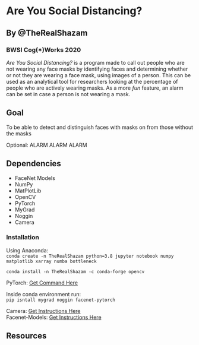# Are You Social Distancing?
## By @TheRealShazam
### BWSI Cog(*)Works 2020

*Are You Social Distancing?* is a program made to call out people who are not wearing any face masks by identifying faces and determining whether or not they are wearing a face mask, using images of a person. This can be used as an analytical tool for researchers looking at the percentage of people who are actively wearing masks. As a more *fun* feature, an alarm can be set in case a person is not wearing a mask.

## Goal
To be able to detect and distinguish faces with masks on from those without the masks

Optional: ALARM ALARM ALARM

## Dependencies

- FaceNet Models
- NumPy
- MatPlotLib
- OpenCV
- PyTorch
- MyGrad
- Noggin
- Camera

### Installation
Using Anaconda:  
`conda create -n TheRealShazam python=3.8 jupyter notebook numpy matplotlib xarray numba bottleneck` 
 
`conda install -n TheRealShazam -c conda-forge opencv`  

PyTorch: [Get Command Here](https://pytorch.org/get-started/locally/) 

Inside conda environment run:   
`pip isntall mygrad noggin facenet-pytorch`

Camera: [Get Instructions Here](https://github.com/cogworksbwsi/camera)  
Facenet-Models: [Get Instructions Here](https://github.com/CogWorksBWSI/facenet_models)

## Resources
